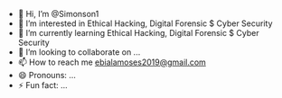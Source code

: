 - 👋 Hi, I’m @Simonson1
- 👀 I’m interested in Ethical Hacking, Digital Forensic $ Cyber Security
- 🌱 I’m currently learning Ethical Hacking, Digital Forensic $ Cyber Security
- 💞️ I’m looking to collaborate on ...
- 📫 How to reach me ebialamoses2019@gmail.com
- 😄 Pronouns: ...
- ⚡ Fun fact: ...

<!---
Simonson1/Simonson1 is a ✨ special ✨ repository because its `README.md` (this file) appears on your GitHub profile.
You can click the Preview link to take a look at your changes.
--->
